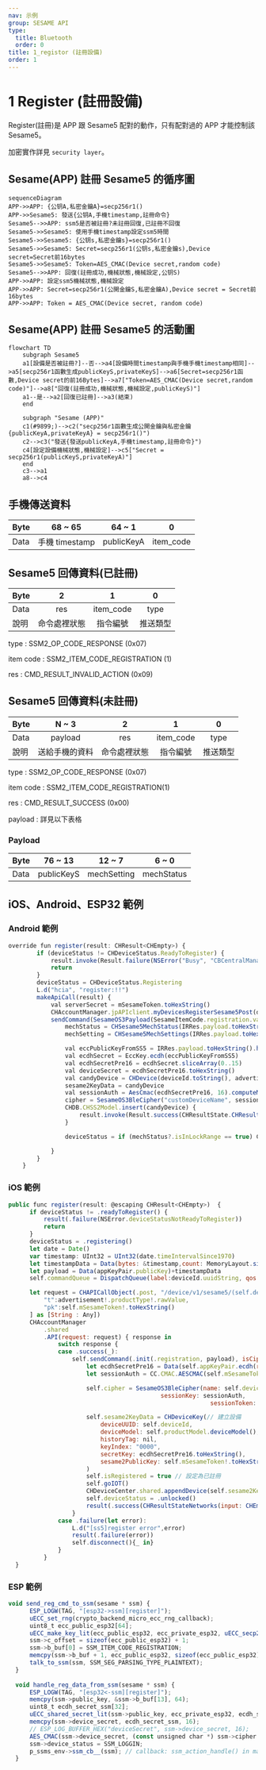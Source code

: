 ```yaml
---
nav: 示例
group: SESAME API
type:
  title: Bluetooth
  order: 0
title: 1_registor (註冊設備)
order: 1
---
```


# 1 Register (註冊設備)

Register(註冊)是 APP 跟 Sesame5 配對的動作，只有配對過的 APP 才能控制該 Sesame5。

加密實作詳見 `security layer`。

## Sesame(APP) 註冊 Sesame5 的循序圖




```mermaid
sequenceDiagram
APP->>APP: {公钥A,私密金鑰A}=secp256r1()
APP->>Sesame5: 發送{公钥A,手機timestamp,註冊命令}
Sesame5-->>APP: ssm5是否被註冊?未註冊回復,已註冊不回復
Sesame5->>Sesame5: 使用手機timestamp設定ssm5時間
Sesame5->>Sesame5: {公钥s,私密金鑰s}=secp256r1()
Sesame5->>Sesame5: Secret=secp256r1(公钥s,私密金鑰s),Device secret=Secret前16bytes
Sesame5->>Sesame5: Token=AES_CMAC(Device secret,random code)
Sesame5-->>APP: 回復(註冊成功,機械狀態,機械設定,公钥S)
APP->>APP: 設定ssm5機械狀態,機械設定
APP->>APP: Secret=secp256r1(公開金鑰S,私密金鑰A),Device secret = Secret前16bytes
APP->>APP: Token = AES_CMAC(Device secret, random code)
```

## Sesame(APP) 註冊 Sesame5 的活動圖

```mermaid
flowchart TD
    subgraph Sesame5
    a1[設備是否被註冊?]--否-->a4[設備時間timestamp與手機手機timestamp相同]-->a5[secp256r1函數生成publicKeyS,privateKeyS]-->a6[Secret=secp256r1函數,Device secret的前16Bytes]-->a7["Token=AES_CMAC(Device secret,random code)"]-->a8["回復(註冊成功,機械狀態,機械設定,publicKeyS)"]
    a1--是-->a2[回復已註冊]-->a3(結束)
    end
	
    subgraph "Sesame (APP)"
    c1(#9899;)-->c2("secp256r1函數生成公開金鑰與私密金鑰{publicKeyA,privateKeyA} = secp256r1()")
    c2-->c3("發送{發送publicKeyA,手機timestamp,註冊命令}")
    c4[設定設備機械狀態,機械設定]-->c5["Secret = secp256r1(publicKeyS,privateKeyA)"]
    end    
	c3-->a1
	a8-->c4
```


## 手機傳送資料

| Byte |    68 ~ 65     |   64 ~ 1   |     0     |
| ---- | :------------: | :--------: | :-------: |
| Data | 手機 timestamp | publicKeyA | item_code |

## Sesame5 回傳資料(已註冊)

| Byte |      2       |     1     |    0     |
| ---- | :----------: | :-------: | :------: |
| Data |     res      | item_code |   type   |
| 說明 | 命令處裡狀態 | 指令編號  | 推送類型 |

type : SSM2_OP_CODE_RESPONSE (0x07)

item code : SSM2_ITEM_CODE_REGISTRATION (1)

res : CMD_RESULT_INVALID_ACTION (0x09)

## Sesame5 回傳資料(未註冊)

| Byte |     N ~ 3      |      2       |     1     |    0     |
| ---- | :------------: | :----------: | :-------: | :------: |
| Data |    payload     |     res      | item_code |   type   |
| 說明 | 送給手機的資料 | 命令處裡狀態 | 指令編號  | 推送類型 |

type : SSM2_OP_CODE_RESPONSE (0x07)

item code : SSM2_ITEM_CODE_REGISTRATION(1)

res : CMD_RESULT_SUCCESS (0x00)

payload : 詳見以下表格

### Payload

| Byte |  76 ~ 13   |   12 ~ 7    |   6 ~ 0    |
| ---- | :--------: | :---------: | :--------: |
| Data | publicKeyS | mechSetting | mechStatus |

## iOS、Android、ESP32 範例


### Android 範例

```jsx | pure
override fun register(result: CHResult<CHEmpty>) {
        if (deviceStatus != CHDeviceStatus.ReadyToRegister) {
            result.invoke(Result.failure(NSError("Busy", "CBCentralManager", 7)))
            return
        }
        deviceStatus = CHDeviceStatus.Registering
        L.d("hcia", "register:!!")
        makeApiCall(result) {
            val serverSecret = mSesameToken.toHexString()
            CHAccountManager.jpAPIclient.myDevicesRegisterSesame5Post(deviceId.toString(), CHOS3RegisterReq(advertisement!!.productModel!!.productType().toString(), serverSecret))
            sendCommand(SesameOS3Payload(SesameItemCode.registration.value, EccKey.getPubK().hexStringToByteArray() + System.currentTimeMillis().toUInt32ByteArray()), DeviceSegmentType.plain) { IRRes ->
                mechStatus = CHSesame5MechStatus(IRRes.payload.toHexString().hexStringToByteArray().sliceArray(0..6))
                mechSetting = CHSesame5MechSettings(IRRes.payload.toHexString().hexStringToByteArray().sliceArray(7..12))

                val eccPublicKeyFromSS5 = IRRes.payload.toHexString().hexStringToByteArray().sliceArray(13..76)
                val ecdhSecret = EccKey.ecdh(eccPublicKeyFromSS5)
                val ecdhSecretPre16 = ecdhSecret.sliceArray(0..15)
                val deviceSecret = ecdhSecretPre16.toHexString()
                val candyDevice = CHDevice(deviceId.toString(), advertisement!!.productModel!!.deviceModel(), null, "0000", deviceSecret, serverSecret)
                sesame2KeyData = candyDevice
                val sessionAuth = AesCmac(ecdhSecretPre16, 16).computeMac(mSesameToken)
                cipher = SesameOS3BleCipher("customDeviceName", sessionAuth!!, ("00" + mSesameToken.toHexString()).hexStringToByteArray())
                CHDB.CHSS2Model.insert(candyDevice) {
                    result.invoke(Result.success(CHResultState.CHResultStateBLE(CHEmpty())))
                }

                deviceStatus = if (mechStatus?.isInLockRange == true) CHDeviceStatus.Locked else CHDeviceStatus.Unlocked

            }
        }
    }
```

### iOS 範例

```jsx | pure
public func register(result: @escaping CHResult<CHEmpty>)  {
      if deviceStatus != .readyToRegister() {
          result(.failure(NSError.deviceStatusNotReadyToRegister))
          return
      }
      deviceStatus = .registering()
      let date = Date()
      var timestamp: UInt32 = UInt32(date.timeIntervalSince1970)
      let timestampData = Data(bytes: &timestamp,count: MemoryLayout.size(ofValue: timestamp))
      let payload = Data(appKeyPair.publicKey)+timestampData
      self.commandQueue = DispatchQueue(label:deviceId.uuidString, qos: .userInitiated)

      let request = CHAPICallObject(.post, "/device/v1/sesame5/(self.deviceId.uuidString)", [
          "t":advertisement!.productType!.rawValue,
          "pk":self.mSesameToken!.toHexString()
      ] as [String : Any])
      CHAccountManager
          .shared
          .API(request: request) { response in
              switch response {
              case .success(_):
                  self.sendCommand(.init(.registration, payload), isCipher: .plaintext) { response in
                      let ecdhSecretPre16 = Data(self.appKeyPair.ecdh(remotePublicKey: response.data[0...63].bytes))[0...15]
                      let sessionAuth = CC.CMAC.AESCMAC(self.mSesameToken!, key: ecdhSecretPre16)

                      self.cipher = SesameOS3BleCipher(name: self.deviceId.uuidString,
                                           sessionKey: sessionAuth,
                                                         sessionToken: ("00(self.mSesameToken!.toHexString())").hexStringtoData())

                      self.sesame2KeyData = CHDeviceKey(// 建立設備
                          deviceUUID: self.deviceId,
                          deviceModel: self.productModel.deviceModel(),
                          historyTag: nil,
                          keyIndex: "0000",
                          secretKey: ecdhSecretPre16.toHexString(),
                          sesame2PublicKey: self.mSesameToken!.toHexString()
                      )
                      self.isRegistered = true // 設定為已註冊
                      self.goIOT()
                      CHDeviceCenter.shared.appendDevice(self.sesame2KeyData!) // 存到SDK層的DB中
                      self.deviceStatus = .unlocked()
                      result(.success(CHResultStateNetworks(input: CHEmpty())))
                  }
              case .failure(let error):
                  L.d("[ss5]register error",error)
                  result(.failure(error))
                  self.disconnect(){_ in}
              }
          }
  }     
```

### ESP 範例

```jsx | pure
void send_reg_cmd_to_ssm(sesame * ssm) {
      ESP_LOGW(TAG, "[esp32->ssm][register]");
      uECC_set_rng(crypto_backend_micro_ecc_rng_callback);
      uint8_t ecc_public_esp32[64];
      uECC_make_key_lit(ecc_public_esp32, ecc_private_esp32, uECC_secp256r1());
      ssm->c_offset = sizeof(ecc_public_esp32) + 1;
      ssm->b_buf[0] = SSM_ITEM_CODE_REGISTRATION;
      memcpy(ssm->b_buf + 1, ecc_public_esp32, sizeof(ecc_public_esp32));
      talk_to_ssm(ssm, SSM_SEG_PARSING_TYPE_PLAINTEXT);
  }
  
  void handle_reg_data_from_ssm(sesame * ssm) {
      ESP_LOGW(TAG, "[esp32<-ssm][register]");
      memcpy(ssm->public_key, &ssm->b_buf[13], 64);
      uint8_t ecdh_secret_ssm[32];
      uECC_shared_secret_lit(ssm->public_key, ecc_private_esp32, ecdh_secret_ssm, uECC_secp256r1());
      memcpy(ssm->device_secret, ecdh_secret_ssm, 16);
      // ESP_LOG_BUFFER_HEX("deviceSecret", ssm->device_secret, 16);
      AES_CMAC(ssm->device_secret, (const unsigned char *) ssm->cipher.decrypt.random_code, 4, ssm->cipher.token);
      ssm->device_status = SSM_LOGGIN;
      p_ssms_env->ssm_cb__(ssm); // callback: ssm_action_handle() in main.c
  }
```



